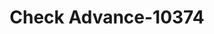---
f_zip-code: 53590
f_state-code: WI
title: Check Advance-10374
f_phone: 608-834-0907
f_city-only: Sun Prairie
f_address: 505 West Main Street Sun Prairie
f_location-unique-id: '10374'
slug: check-advance-10374
updated-on: '2024-05-30T13:46:58.046Z'
created-on: '2024-05-30T13:36:59.803Z'
published-on: '2024-05-30T13:54:32.469Z'
f_city-state: cms/city/sun-prairie-wi.md
f_company: cms/company/check-advance.md
f_state: cms/state/wisconsin.md
layout: '[payday-loan].html'
tags: payday-loan
---